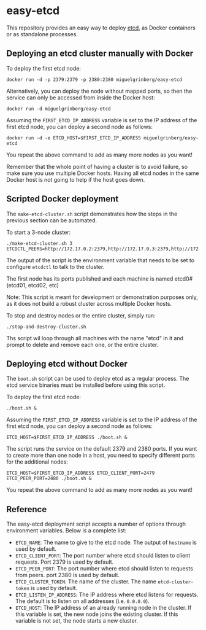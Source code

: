 # easy-etcd

This repository provides an easy way to deploy
[etcd](https://github.com/coreos/etcd), as Docker containers or as standalone
processes.

## Deploying an etcd cluster manually with Docker

To deploy the first etcd node:

    docker run -d -p 2379:2379 -p 2380:2380 miguelgrinberg/easy-etcd

Alternatively, you can deploy the node without mapped ports, so then the
service can only be accessed from inside the Docker host:

    docker run -d miguelgrinberg/easy-etcd

Assuming the `FIRST_ETCD_IP_ADDRESS` variable is set to the IP address of the
first etcd node, you can deploy a second node as follows:

    docker run -d -e ETCD_HOST=$FIRST_ETCD_IP_ADDRESS miguelgrinberg/easy-etcd

You repeat the above command to add as many more nodes as you want!

Remember that the whole point of having a cluster is to avoid failure, so make
sure you use multiple Docker hosts. Having all etcd nodes in the same Docker
host is not going to help if the host goes down.

## Scripted Docker deployment

The `make-etcd-cluster.sh` script demonstrates how the steps in the previous
section can be automated.

To start a 3-node cluster:

    ./make-etcd-cluster.sh 3
    ETCDCTL_PEERS=http://172.17.0.2:2379,http://172.17.0.3:2379,http://172.17.0.4:2379

The output of the script is the environment variable that needs to be set to
configure `etcdctl` to talk to the cluster.

The first node has its ports published and each machine is named etcd0# (etcd01, etcd02, etc)

Note: This script is meant for development or demonstration purposes only, as
it does not build a robust cluster across multiple Docker hosts.

To stop and destroy nodes or the entire cluster, simply run:

    ./stop-and-destroy-cluster.sh
    
Ths script wil loop through all machines with the name "etcd" in it and prompt to delete and remove each one, or the entire cluster.

## Deploying etcd without Docker

The `boot.sh` script can be used to deploy etcd as a regular process. The
etcd service binaries must be installed before using this script.

To deploy the first etcd node:

    ./boot.sh &

Assuming the `FIRST_ETCD_IP_ADDRESS` variable is set to the IP address of the
first etcd node, you can deploy a second node as follows:

    ETCD_HOST=$FIRST_ETCD_IP_ADDRESS ./boot.sh &

The script runs the service on the default 2379 and 2380 ports. If you want to
create more than one node in a host, you need to specify different ports for
the additional nodes:

    ETCD_HOST=$FIRST_ETCD_IP_ADDRESS ETCD_CLIENT_PORT=2479 ETCD_PEER_PORT=2480 ./boot.sh &

You repeat the above command to add as many more nodes as you want!

## Reference

The easy-etcd deployment script accepts a number of options through environment
variables. Below is a complete list:

- `ETCD_NAME`: The name to give to the etcd node. The output of `hostname` is
  used by default.
- `ETCD_CLIENT_PORT`: The port number where etcd should listen to client
   requests. Port 2379 is used by default.
- `ETCD_PEER_PORT`: The port number where etcd should listen to requests from
  peers. port 2380 is used by default.
- `ETCD_CLUSTER_TOKEN`: The name of the cluster. The name `etcd-cluster-token`
  is used by default.
- `ETCD_LISTEN_IP_ADDRESS`: The IP address where etcd listens for requests. The
  default is to listen on all addresses (i.e. `0.0.0.0`).
- `ETCD_HOST`: The IP address of an already running node in the cluster. If
  this variable is set, the new node joins the existing cluster. If this
  variable is not set, the node starts a new cluster.
